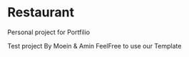 # Restaurant
Personal project for Portfilio

Test project By Moein & Amin
FeelFree to use our Template 

